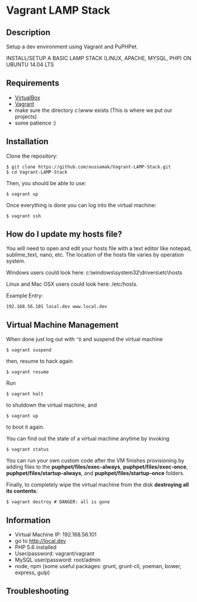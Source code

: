 Vagrant LAMP Stack
=================

Description
-----------

Setup a dev environment using Vagrant and PuPHPet.

INSTALL/SETUP A BASIC LAMP STACK (LINUX, APACHE, MYSQL, PHP) ON UBUNTU 14.04 LTS

Requirements
------------

* [VirtualBox](https://www.virtualbox.org)
* [Vagrant](http://vagrantup.com)
* make sure the directory c:\www exists (This is where we put our projects)
* some patience :)

Installation
------------

Clone the repository:


	$ git clone https://github.com/oussamak/Vagrant-LAMP-Stack.git
	$ cd Vagrant-LAMP-Stack

Then, you should be able to use:


	$ vagrant up


Once everything is done you can log into the virtual machine:


	$ vagrant ssh

How do I update my hosts file?
------------------------------

You will need to open and edit your hosts file with a text editor like notepad, sublime_text, nano, etc. The location of the hosts file varies by operation system.

Windows users could look here: c:\windows\system32\drivers\etc\hosts

Linux and Mac OSX users could look here: /etc/hosts.

Example Entry: 
	
	192.168.56.101 local.dev www.local.dev


Virtual Machine Management
--------------------------

When done just log out with `^D` and suspend the virtual machine

	$ vagrant suspend


then, resume to hack again

	$ vagrant resume


Run

	$ vagrant halt


to shutdown the virtual machine, and

	$ vagrant up


to boot it again.

You can find out the state of a virtual machine anytime by invoking

	$ vagrant status


You can run your own custom code after the VM finishes provisioning by adding files to the **puphpet/files/exec-always**, **puphpet/files/exec-once**, **puphpet/files/startup-always**, and **puphpet/files/startup-once** folders.

Finally, to completely wipe the virtual machine from the disk **destroying all its contents**:

	$ vagrant destroy # DANGER: all is gone


Information
-----------

* Virtual Machine IP: 192.168.56.101
* go to http://local.dev
* PHP 5.6 installed
* User/password: vagrant/vagrant
* MySQL user/password: root/admin
* node, npm (some useful packages: grunt, grunt-cli, yoeman, bower, express, gulp)


Troubleshooting
---------------

### 